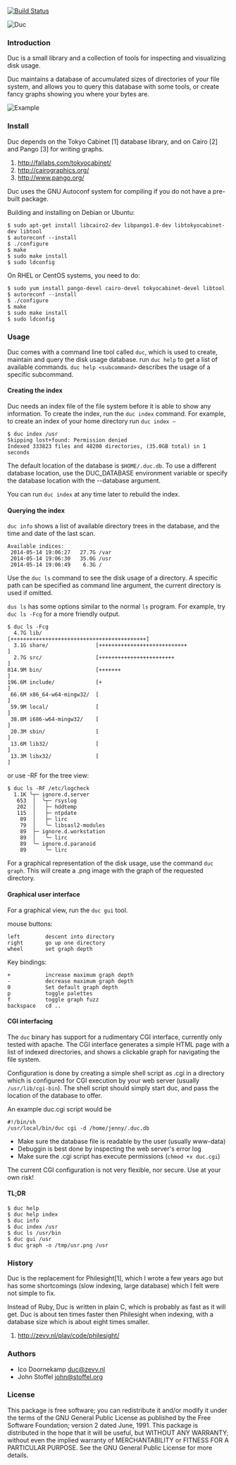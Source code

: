 
[![Build Status](https://travis-ci.org/zevv/duc.svg?branch=master)](https://travis-ci.org/zevv/duc)

![Duc](/img/duc.png) 


### Introduction

Duc is a small library and a collection of tools for inspecting and visualizing
disk usage. 

Duc maintains a database of accumulated sizes of directories of your file
system, and allows you to query this database with some tools, or create fancy
graphs showing you where your bytes are.

![Example](/img/example.png) 


### Install

Duc depends on the Tokyo Cabinet [1] database library, and on Cairo [2] and
Pango [3] for writing graphs.

1. http://fallabs.com/tokyocabinet/
2. http://cairographics.org/
3. http://www.pango.org/

Duc uses the GNU Autoconf system for compiling if you do not have a
pre-built package. 

Building and installing on Debian or Ubuntu:

```
$ sudo apt-get install libcairo2-dev libpango1.0-dev libtokyocabinet-dev libtool
$ autoreconf --install
$ ./configure
$ make
$ sudo make install
$ sudo ldconfig
```

On RHEL or CentOS systems, you need to do:

```
$ sudo yum install pango-devel cairo-devel tokyocabinet-devel libtool
$ autoreconf --install
$ ./configure
$ make
$ sudo make install
$ sudo ldconfig
```


### Usage

Duc comes with a command line tool called `duc`, which is used to create,
maintain and query the disk usage database.  run `duc help` to get a list of
available commands. `duc help <subcommand>` describes the usage of a specific
subcommand.


#### Creating the index

Duc needs an index file of the file system before it is able to show any
information.  To create the index, run the `duc index` command. For example, to
create an index of your home directory run `duc index ~`

```
$ duc index /usr
Skipping lost+found: Permission denied
Indexed 333823 files and 48200 directories, (35.0GB total) in 1 seconds
```

The default location of the database is `$HOME/.duc.db`. To use a different database
location, use the DUC_DATABASE environment variable or specify the database
location with the --database argument.

You can run `duc index` at any time later to rebuild the index.


#### Querying the index

`duc info` shows a list of available directory trees in the database, and the time
and date of the last scan.

```
Available indices:
 2014-05-14 19:06:27   27.7G /var
 2014-05-14 19:06:30   35.0G /usr
 2014-05-14 19:06:49    6.3G /
```

Use the `duc ls` command to see the disk usage of a directory. A specific path
can be specified as command line argument, the current directory is used if omitted.

`dus ls` has some options similar to the normal `ls` program. For example, try
`duc ls -Fcg` for a more friendly output.

```
$ duc ls -Fcg
  4.7G lib/                 [+++++++++++++++++++++++++++++++++++++++++++]
  3.1G share/               [++++++++++++++++++++++++++++               ]
  2.7G src/                 [++++++++++++++++++++++++                   ]
814.9M bin/                 [+++++++                                    ]
196.6M include/             [+                                          ]
 66.6M x86_64-w64-mingw32/  [                                           ]
 59.9M local/               [                                           ]
 38.8M i686-w64-mingw32/    [                                           ]
 20.3M sbin/                [                                           ]
 13.6M lib32/               [                                           ]
 13.3M libx32/              [                                           ]
```

or use -RF for the tree view:

```
$ duc ls -RF /etc/logcheck
  1.1K ╰┬─ ignore.d.server
   653  │  ╰┬─ rsyslog
   202  │   ├─ hddtemp
   115  │   ├─ ntpdate
    89  │   ├─ lirc
    79  │   ╰─ libsasl2-modules
    89  ├─ ignore.d.workstation
    89  │   ╰─ lirc
    89  ╰─ ignore.d.paranoid
    89      ╰─ lirc
```

For a graphical representation of the disk usage, use the command `duc graph`. This will create
a .png image with the graph of the requested directory.


#### Graphical user interface

For a graphical view, run the `duc gui` tool.

mouse buttons:
```
left        descent into directory
right       go up one directory
wheel       set graph depth
```
Key bindings:

```
+           increase maximum graph depth
-           decrease maximum graph depth
0           Set default graph depth
p           toggle palettes
f           toggle graph fuzz
backspace   cd ..
```


#### CGI interfacing

The `duc` binary has support for a rudimentary CGI interface, currently only
tested with apache.  The CGI interface generates a simple HTML page with a list
of indexed directories, and shows a clickable graph for navigating the file
system.

Configuration is done by creating a simple shell script as .cgi in a directory
which is configured for CGI execution by your web server (usually
`/usr/lib/cgi-bin`). The shell script should simply start duc, and pass the
location of the database to offer.

An example duc.cgi script would be

```
#!/bin/sh
/usr/local/bin/duc cgi -d /home/jenny/.duc.db
```

* Make sure the database file is readable by the user (usually www-data)
* Debuggin is best done by inspecting the web server's error log
* Make sure the .cgi script has execute permissions (`chmod +x duc.cgi`)

The current CGI configuration is not very flexible, nor secure. Use at your own
risk!


#### TL;DR

```
$ duc help
$ duc help index
$ duc info
$ duc index /usr
$ duc ls /usr/bin
$ duc gui /usr
$ duc graph -o /tmp/usr.png /usr
```


### History

Duc is the replacement for Philesight[1], which I wrote a few years ago but has
some shortcomings (slow indexing, large database) which I felt were not simple
to fix.

Instead of Ruby, Duc is written in plain C, which is probably as fast as it
will get. Duc is about ten times faster then Philesight when indexing, with a
database size which is about eight times smaller.

1. http://zevv.nl/play/code/philesight/


### Authors

* Ico Doornekamp <duc@zevv.nl>
* John Stoffel <john@stoffel.org>


### License

This package is free software; you can redistribute it and/or modify it under
the terms of the GNU General Public License as published by the Free Software
Foundation; version 2 dated June, 1991. This package is distributed in the hope
that it will be useful, but WITHOUT ANY WARRANTY; without even the implied
warranty of MERCHANTABILITY or FITNESS FOR A PARTICULAR PURPOSE. See the GNU
General Public License for more details.

